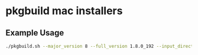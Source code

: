 # pkgbuild mac installers

## Example Usage

```bash
./pkgbuild.sh --major_version 8 --full_version 1.8.0_192 --input_directory /path/to/jdk --output_directory OpenJDK8U-jdk_x64_mac_hotspot_8u181b13.pkg
```
